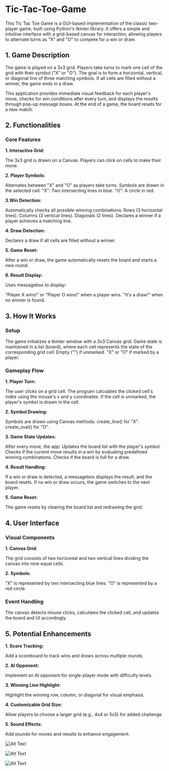 # Tic-Tac-Toe-Game

This Tic Tac Toe Game is a GUI-based implementation of the classic two-player game, built using Python's tkinter library. It offers a simple and intuitive interface with a grid-based canvas for interaction, allowing players to alternate turns as "X" and "O" to compete for a win or draw.

## **1. Game Description**

The game is played on a 3x3 grid. Players take turns to mark one cell of the grid with their symbol ("X" or "O"). The goal is to form a horizontal, vertical, or diagonal line of three matching symbols. If all cells are filled without a winner, the game ends in a draw.

This application provides immediate visual feedback for each player's move, checks for win conditions after every turn, and displays the results through pop-up message boxes. At the end of a game, the board resets for a new match.

## **2. Functionalities**

### **Core Features**

**1. Interactive Grid:**

The 3x3 grid is drawn on a Canvas.
Players can click on cells to make their move.

**2. Player Symbols:**

Alternates between "X" and "O" as players take turns.
Symbols are drawn in the selected cell:
"X": Two intersecting lines in blue.
"O": A circle in red.

**3.Win Detection:**

Automatically checks all possible winning combinations:
Rows (3 horizontal lines).
Columns (3 vertical lines).
Diagonals (2 lines).
Declares a winner if a player achieves a matching line.

**4. Draw Detection:**

Declares a draw if all cells are filled without a winner.

**5. Game Reset:**

After a win or draw, the game automatically resets the board and starts a new round.

**6. Result Display:**

Uses messagebox to display:

"Player X wins!" or "Player O wins!" when a player wins.
"It's a draw!" when no winner is found.

## **3. How It Works**

### **Setup**

The game initializes a tkinter window with a 3x3 Canvas grid.
Game state is maintained in a list (board), where each cell represents the state of the corresponding grid cell:
Empty ("") if unmarked.
"X" or "O" if marked by a player.

### **Gameplay Flow**

**1. Player Turn:**

The user clicks on a grid cell.
The program calculates the clicked cell's index using the mouse's x and y coordinates.
If the cell is unmarked, the player's symbol is drawn in the cell.

**2. Symbol Drawing:**

Symbols are drawn using Canvas methods:
create_line() for "X".
create_oval() for "O".

**3. Game State Updates:**

After every move, the app:
Updates the board list with the player's symbol.
Checks if the current move results in a win by evaluating predefined winning combinations.
Checks if the board is full for a draw.

**4. Result Handling:**

If a win or draw is detected, a messagebox displays the result, and the board resets.
If no win or draw occurs, the game switches to the next player.

**5. Game Reset:**

The game resets by clearing the board list and redrawing the grid.

## **4. User Interface**

### **Visual Components**

**1. Canvas Grid:**

The grid consists of two horizontal and two vertical lines dividing the canvas into nine equal cells.

**2. Symbols:**

"X" is represented by two intersecting blue lines.
"O" is represented by a red circle.

### **Event Handling**

The canvas detects mouse clicks, calculates the clicked cell, and updates the board and UI accordingly.

## **5. Potential Enhancements**

**1. Score Tracking:**

Add a scoreboard to track wins and draws across multiple rounds.

**2. AI Opponent:**

Implement an AI opponent for single-player mode with difficulty levels.

**3. Winning Line Highlight:**

Highlight the winning row, column, or diagonal for visual emphasis.

**4. Customizable Grid Size:**

Allow players to choose a larger grid (e.g., 4x4 or 5x5) for added challenge.

**5. Sound Effects:**

Add sounds for moves and results to enhance engagement.



![Alt Text](https://github.com/user-attachments/assets/41008156-d1ff-4716-9199-d20c06bf9eb7)








![Alt Text](https://github.com/user-attachments/assets/2b4db863-8385-4351-8087-9c5243c39b4b)








![Alt Text](https://github.com/user-attachments/assets/21f4ac98-8653-4138-95ef-40b9afb664a1)


